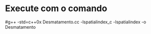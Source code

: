 # Execute com o comando
#g++ -std=c++0x Desmatamento.cc -lspatialindex_c -lspatialindex -o Desmatamento
